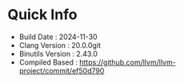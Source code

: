 # Quick Info
* Build Date : 2024-11-30
* Clang Version : 20.0.0git
* Binutils Version : 2.43.0
* Compiled Based : https://github.com/llvm/llvm-project/commit/ef50d790
